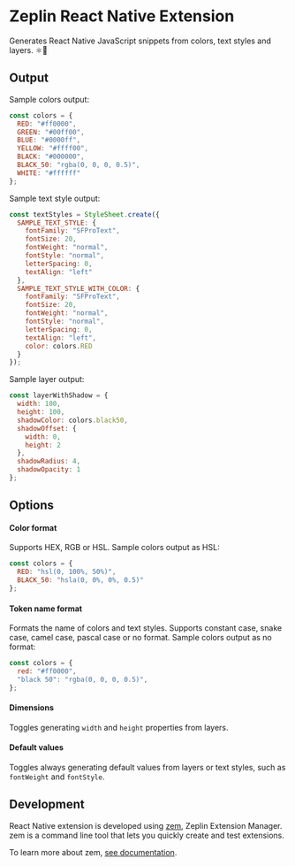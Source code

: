 # Zeplin React Native Extension

Generates React Native JavaScript snippets from colors, text styles and layers. ⚛️📱

## Output

Sample colors output:
```js
const colors = {
  RED: "#ff0000",
  GREEN: "#00ff00",
  BLUE: "#0000ff",
  YELLOW: "#ffff00",
  BLACK: "#000000",
  BLACK_50: "rgba(0, 0, 0, 0.5)",
  WHITE: "#ffffff"
};
```

Sample text style output:
```js
const textStyles = StyleSheet.create({
  SAMPLE_TEXT_STYLE: {
    fontFamily: "SFProText",
    fontSize: 20,
    fontWeight: "normal",
    fontStyle: "normal",
    letterSpacing: 0,
    textAlign: "left"
  },
  SAMPLE_TEXT_STYLE_WITH_COLOR: {
    fontFamily: "SFProText",
    fontSize: 20,
    fontWeight: "normal",
    fontStyle: "normal",
    letterSpacing: 0,
    textAlign: "left",
    color: colors.RED
  }
});
```

Sample layer output:
```js
const layerWithShadow = {
  width: 100,
  height: 100,
  shadowColor: colors.black50,
  shadowOffset: {
    width: 0,
    height: 2
  },
  shadowRadius: 4,
  shadowOpacity: 1
};
```

## Options

#### Color format

Supports HEX, RGB or HSL. Sample colors output as HSL:
```js
const colors = {
  RED: "hsl(0, 100%, 50%)",
  BLACK_50: "hsla(0, 0%, 0%, 0.5)"
};
```

#### Token name format

Formats the name of colors and text styles. Supports constant case, snake case, camel case, pascal case or no format. Sample colors output as no format:
```js
const colors = {
  red: "#ff0000",
  "black 50": "rgba(0, 0, 0, 0.5)",
};
```

#### Dimensions

Toggles generating `width` and `height` properties from layers.

#### Default values

Toggles always generating default values from layers or text styles, such as `fontWeight` and `fontStyle`.

## Development

React Native extension is developed using [zem](https://github.com/zeplin/zem), Zeplin Extension Manager. zem is a command line tool that lets you quickly create and test extensions.

To learn more about zem, [see documentation](https://github.com/zeplin/zem).
